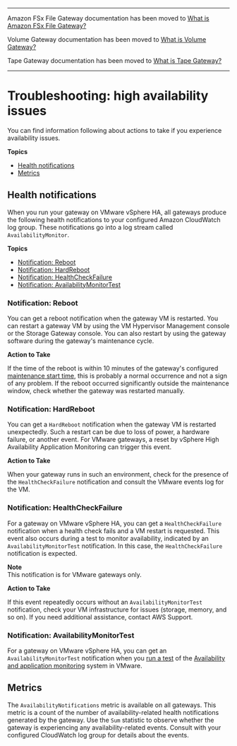 --------

Amazon FSx File Gateway documentation has been moved to [What is Amazon FSx File Gateway?](https://docs.aws.amazon.com/filegateway/latest/filefsxw/WhatIsStorageGateway.html)

Volume Gateway documentation has been moved to [What is Volume Gateway?](https://docs.aws.amazon.com/storagegateway/latest/vgw/WhatIsStorageGateway.html)

Tape Gateway documentation has been moved to [What is Tape Gateway?](https://docs.aws.amazon.com/storagegateway/latest/tgw/WhatIsStorageGateway.html)

--------

# Troubleshooting: high availability issues<a name="troubleshooting-ha-issues"></a>

You can find information following about actions to take if you experience availability issues\.

**Topics**
+ [Health notifications](#ha-health-notifications)
+ [Metrics](#ha-health-notification-metrics)

## Health notifications<a name="ha-health-notifications"></a>

When you run your gateway on VMware vSphere HA, all gateways produce the following health notifications to your configured Amazon CloudWatch log group\. These notifications go into a log stream called `AvailabilityMonitor`\.

**Topics**
+ [Notification: Reboot](#troubleshoot-reboot-notification)
+ [Notification: HardReboot](#troubleshoot-hardreboot-notification)
+ [Notification: HealthCheckFailure](#troubleshoot-healthcheckfailure-notification)
+ [Notification: AvailabilityMonitorTest](#troubleshoot-availabilitymonitortest-notification)

### Notification: Reboot<a name="troubleshoot-reboot-notification"></a>

You can get a reboot notification when the gateway VM is restarted\. You can restart a gateway VM by using the VM Hypervisor Management console or the Storage Gateway console\. You can also restart by using the gateway software during the gateway's maintenance cycle\.

**Action to Take**

If the time of the reboot is within 10 minutes of the gateway's configured [maintenance start time](MaintenanceManagingUpdate-common.md), this is probably a normal occurrence and not a sign of any problem\. If the reboot occurred significantly outside the maintenance window, check whether the gateway was restarted manually\.

### Notification: HardReboot<a name="troubleshoot-hardreboot-notification"></a>

You can get a `HardReboot` notification when the gateway VM is restarted unexpectedly\. Such a restart can be due to loss of power, a hardware failure, or another event\. For VMware gateways, a reset by vSphere High Availability Application Monitoring can trigger this event\.

**Action to Take**

When your gateway runs in such an environment, check for the presence of the `HealthCheckFailure` notification and consult the VMware events log for the VM\.

### Notification: HealthCheckFailure<a name="troubleshoot-healthcheckfailure-notification"></a>

For a gateway on VMware vSphere HA, you can get a `HealthCheckFailure` notification when a health check fails and a VM restart is requested\. This event also occurs during a test to monitor availability, indicated by an `AvailabilityMonitorTest` notification\. In this case, the `HealthCheckFailure` notification is expected\.

**Note**  
This notification is for VMware gateways only\.

**Action to Take**

If this event repeatedly occurs without an `AvailabilityMonitorTest` notification, check your VM infrastructure for issues \(storage, memory, and so on\)\. If you need additional assistance, contact AWS Support\. 

### Notification: AvailabilityMonitorTest<a name="troubleshoot-availabilitymonitortest-notification"></a>

For a gateway on VMware vSphere HA, you can get an `AvailabilityMonitorTest` notification when you [run a test](vmware-ha.md#vmware-ha-test-failover) of the [Availability and application monitoring](https://docs.aws.amazon.com/storagegateway/latest/APIReference/API_StartAvailabilityMonitorTest.html) system in VMware\.

## Metrics<a name="ha-health-notification-metrics"></a>

The `AvailabilityNotifications` metric is available on all gateways\. This metric is a count of the number of availability\-related health notifications generated by the gateway\. Use the `Sum` statistic to observe whether the gateway is experiencing any availability\-related events\. Consult with your configured CloudWatch log group for details about the events\.